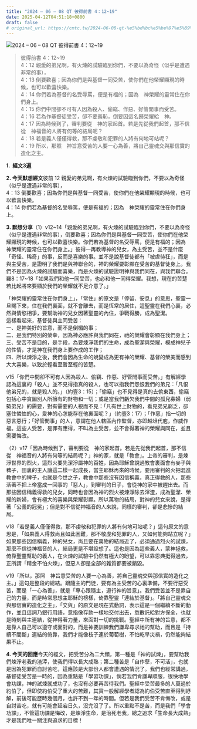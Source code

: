 ```yaml
---
title: "2024 – 06 – 08 QT 彼得前書 4：12~19"
date: 2025-04-12T04:51:18+0800
draft: false
# original_url: https://cmtc.tw/2024-06-08-qt-%e5%bd%bc%e5%be%97%e5%89%8d%e6%9b%b8-4%ef%bc%9a1219
---
```


![2024 – 06 – 08 QT 彼得前書 4：12~19](/images/qt.jpg  "2024 – 06 – 08 QT 彼得前書 4：12~19")

> 彼得前書 4：12~19  
> 4：12 親愛的弟兄啊，有火煉的試驗臨到你們，不要以為奇怪（似乎是遭遇非常的事），  
> 4：13 倒要歡喜；因為你們是與基督一同受苦，使你們在他榮耀顯現的時候，也可以歡喜快樂。  
> 4：14 你們若為基督的名受辱罵，便是有福的；因為　神榮耀的靈常住在你們身上。  
> 4：15 你們中間卻不可有人因為殺人、偷竊、作惡、好管閒事而受苦。  
> 4：16 若為作基督徒受苦，卻不要羞恥，倒要因這名歸榮耀給　神。  
> 4：17 因為時候到了，審判要從　神的家起首。若是先從我們起首，那不信從　神福音的人將有何等的結局呢？  
> 4：18 若是義人僅僅得救，那不虔敬和犯罪的人將有何地可站呢？  
> 4：19 所以，那照　神旨意受苦的人要一心為善，將自己靈魂交與那信實的造化之主。

**1.  經文3遍**

**2. 今天默想經文**彼前 12 親愛的弟兄啊，有火煉的試驗臨到你們，不要以為奇怪（似乎是遭遇非常的事），  
4：13 倒要歡喜；因為你們是與基督一同受苦，使你們在他榮耀顯現的時候，也可以歡喜快樂。  
4：14 你們若為基督的名受辱罵，便是有福的；因為　神榮耀的靈常住在你們身上。

**3. 默想分享**（1）v12~14「親愛的弟兄啊，有火煉的試驗臨到你們，不要以為奇怪（似乎是遭遇非常的事），倒要歡喜；因為你們是與基督一同受苦，使你們在他榮耀顯現的時候，也可以歡喜快樂。你們若為基督的名受辱罵，便是有福的；因為　神榮耀的靈常住在你們身上。」彼得一再教導神的兒女，為主受苦，並不是什麼「奇怪、稀奇」的事，反而是喜樂的事。並不是說基督徒都有「被虐待狂」，而是與主受苦，是證明了我們是與神聯合的，神的榮耀要彰顯在受苦的基督徒身上。我們不是因為火煉的試驗而喜樂，而是火煉的試驗證明神與我們同在，與我們聯合。羅8：17~18「如果我們和他一同受苦，也必和他一同得榮耀。我想，現在的苦楚若比起將來要顯於我們的榮耀就不足介意了。」

「神榮耀的靈常住在你們身上」，「常住」的原文是「停留、安息」的意思，聖靈一旦賜下來，住在我們裏面，就不會離去，而是恆常的居住，這聖靈在我們心裏，必然與情慾相爭，要幫助神的兒女因著聖靈的內住，爭戰得勝，成為聖潔。  
這樣看起來，基督徒與主同受苦：  
一、是神美好的旨意，而不是倒楣的事；  
二、是我們特別的榮幸，因為神必應許與我們同在，祂的榮耀會彰顯在我們身上；  
三、受苦不是目的，是手段，為要煉淨我們的生命，成為聖潔與榮耀，模成神兒子的性情，才是神在我們身上要作成的工作；  
四、所以煉淨之後，我們會因為生命的蛻變成為更有神的榮耀、基督的榮美而感到大大喜樂，以致於輕看至暫至輕的苦楚。

v15「你們中間卻不可有人因為殺人、偷竊、作惡、好管閒事而受苦。」有解經學認為這裏的「殺人」並不見得指真的殺人，也可以指我們怨恨我們的弟兄：「凡恨他弟兄的，就是殺人的。」（約壹3：15）；「偷竊」也不見得是真的去偷東西，偷竊包括心中貪圖別人所擁有的財物和一切；或是當我們虧欠我們中間的孤兒寡婦（弱勢弟兄）的需要，對有需要的人視而不見：「凡有世上財物的，看見弟兄窮乏，卻塞住憐恤的心，愛神的心怎能存在他裏面呢？」（約壹3：17）；「作惡」指一切的惡言惡行；「好管閒事」的人，意謂在他人轄區內作監督，亦即越俎代庖，作威作福。這些人受苦，是罪有應得，不叫為主受苦，並不會得著神的榮耀與同在，並且需要悔改。

（2）v17「因為時候到了，審判要從　神的家起首。若是先從我們起首，那不信從　神福音的人將有何等的結局呢？」神的家，就是「教會」。上帝的審判，是煉淨世界的烈火，這烈火要先潔淨屬神的百姓，因為耶穌曾說過教會裏面會有麥子與稗子，田裏的主人讓這二樣一起成長，當主耶穌再來的時候，要用審判的火把混進教會中的稗子，也就是今世之子，教會中那些沒有因信稱義，真正得救的人，那些活著不把上帝當成一回事的「惡人」，到審判的日子，會從神的家中被趕出去。而那些因信稱義得救的兒女，同時也會因為神的烈火被煉淨除去滓渣，成為聖潔、榮耀的新婦，會有極大的喜樂與榮耀彰顯。所以萬物的結局，對神的兒女來說，是得著「公義的冠冕」；但是對不信從神福音的人來說，同樣的審判，卻是悲慘的結局。

v18「若是義人僅僅得救，那不虔敬和犯罪的人將有何地可站呢？」這句原文的意思是，「如果義人得救尚且如此困難，那不敬虔和犯罪的人，又如何能夠站立呢？」如果那些因信稱義，神的兒女，尚且要在萬物的結局近了，必須通過烈火的試煉，那麼不信從神福音的人，結局更是不堪設想了。這也是因為這些義人，蒙神拯救，倚靠聖靈幫助的義人，在火煉的試驗中仍然有極大的盼望，可以靠恩典挺得過去，正所謂「精金不怕火煉」，但惡人卻是全部的雜質都要被銷毀。

v19「所以，那照　神旨意受苦的人要一心為善，將自己靈魂交與那信實的造化之主。」這句是整段的總結。跟隨主的門徒，要有為主受苦的心裏準備，不要行惡受苦，而是「一心為善」，就是「專心跟隨主，遵行神的旨意」。我們受苦並不是靠自己的力量，而是時常思想主耶穌的榜樣，倚靠聖靈「連結於基督」。「將自己靈魂交與那信實的造化之主」，「交與」的原文是現在式動詞，表示這是一個繼續不斷的動作，並且這詞乃銀行用語，意指像存款一樣地交付出去，悉數託給對方保全，也就是時刻與主連結，從神得著力量，來面對一切的挑戰。聖經中所有神的旨意，都不是靠人自己可以遵守或面對的，而是神要訓練我們謙卑尋求祂的幫助，而且是「持續不間斷」連結的倚靠，我們才能像枝子連於葡萄樹，不怕乾旱災禍，仍然能夠結果不止。

**4. 今天的回應**今天的經文，把受苦分為二大類，第一種是「神的試煉」，要幫助我們煉淨老我的渣滓，使我們得以長大成熟；第二種苦是「自作孽，不可活」，也就是因為犯罪而自討苦吃，這應該是大部份人都會遭遇的情況了。我們也經常講過，基督徒受苦是一時的，因為重點是「學習功課」，倘若我們肯謙卑順服，很快地學會功課，神的試煉就成功了，也沒有必要再苦待我們。聖經中受苦最多的人莫過於約伯了，但即使約伯受了重大的苦難，其實一般解經學者認為約伯受苦直至得到紓解，前後可能歷時幾個月，也許不到一年的時間。但若是我們受苦不肯悔改，或是自討苦吃，就有可能會延宕日久，沒完沒了了。所以重點不是苦，而是我們「學會功課」，不管這功課是悔改，是煉淨生命，是治死老我，總之追求「生命長大成熟」才是我們唯一關注與追求的目標！